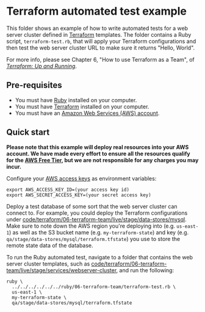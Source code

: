 # Terraform automated test example

This folder shows an example of how to write automated tests for a web server cluster defined in 
[Terraform](https://www.terraform.io/) templates. The folder contains a Ruby script, `terraform-test.rb`, that will 
apply your Terraform configurations and then test the web server cluster URL to make sure it returns "Hello, World". 

For more info, please see Chapter 6, "How to use Terraform as a Team", of 
*[Terraform: Up and Running](http://www.terraformupandrunning.com)*.

## Pre-requisites

* You must have [Ruby](https://www.ruby-lang.org/) installed on your computer.
* You must have [Terraform](https://www.terraform.io/) installed on your computer. 
* You must have an [Amazon Web Services (AWS) account](http://aws.amazon.com/).

## Quick start

**Please note that this example will deploy real resources into your AWS account. We have made every effort to ensure 
all the resources qualify for the [AWS Free Tier](https://aws.amazon.com/free/), but we are not responsible for any
charges you may incur.** 

Configure your [AWS access 
keys](http://docs.aws.amazon.com/general/latest/gr/aws-sec-cred-types.html#access-keys-and-secret-access-keys) as 
environment variables:

```
export AWS_ACCESS_KEY_ID=(your access key id)
export AWS_SECRET_ACCESS_KEY=(your secret access key)
```

Deploy a test database of some sort that the web server cluster can connect to. For example, you could deploy the
Terraform configurations under 
[code/terraform/06-terraform-team/live/stage/data-stores/mysql](/code/terraform/06-terraform-team/live/stage/data-stores/mysql).
Make sure to note down the AWS region you're deploying into (e.g. `us-east-1`) as well as the S3 bucket name (e.g.
`my-terraform-state`) and key (e.g. `qa/stage/data-stores/mysql/terraform.tfstate`) you use to store the remote state 
data of the database.

To run the Ruby automated test, navigate to a folder that contains the web server cluster templates, such as 
[code/terraform/06-terraform-team/live/stage/services/webserver-cluster](/code/terraform/06-terraform-team/live/stage/services/webserver-cluster),
and run the following:

```
ruby \
  ../../../../../../ruby/06-terraform-team/terraform-test.rb \
  us-east-1 \
  my-terraform-state \
  qa/stage/data-stores/mysql/terraform.tfstate
```